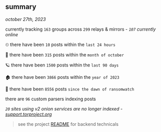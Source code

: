 
## summary
_october 27th, 2023_

currently tracking `163` groups across `299` relays & mirrors - _`107` currently online_

⏲ there have been `10` posts within the `last 24 hours`

🦈 there have been `315` posts within the `month of october`

🪐 there have been `1500` posts within the `last 90 days`

🏚 there have been `3866` posts within the `year of 2023`

🦕 there have been `8556` posts `since the dawn of ransomwatch`

there are `96` custom parsers indexing posts

_`20` sites using v2 onion services are no longer indexed - [support.torproject.org](https://support.torproject.org/onionservices/v2-deprecation/)_

> see the project [README](https://github.com/joshhighet/ransomwatch#ransomwatch--) for backend technicals
